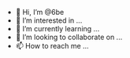 - 👋 Hi, I’m @6be
- 👀 I’m interested in ...
- 🌱 I’m currently learning ...
- 💞️ I’m looking to collaborate on ...
- 📫 How to reach me ...

<!---
6be/6be is a ✨ special ✨ repository because its `README.md` (this file) appears on your GitHub profile.
You can click the Preview link to take a look at your changes.
--->
